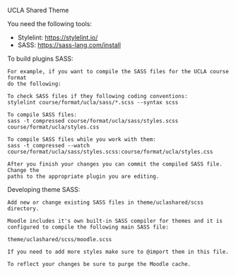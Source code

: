UCLA Shared Theme

You need the following tools:

* Stylelint: https://stylelint.io/
* SASS: https://sass-lang.com/install

To build plugins SASS:

    For example, if you want to compile the SASS files for the UCLA course format
    do the following:

    To check SASS files if they following coding conventions:
    stylelint course/format/ucla/sass/*.scss --syntax scss

    To compile SASS files:
    sass -t compressed course/format/ucla/sass/styles.scss course/format/ucla/styles.css

    To compile SASS files while you work with them:
    sass -t compressed --watch course/format/ucla/sass/styles.scss:course/format/ucla/styles.css

    After you finish your changes you can commit the compiled SASS file. Change the
    paths to the appropriate plugin you are editing.

Developing theme SASS:
    
    Add new or change existing SASS files in theme/uclashared/scss directory.

    Moodle includes it's own built-in SASS compiler for themes and it is
    configured to compile the following main SASS file:

    theme/uclashared/scss/moodle.scss

    If you need to add more styles make sure to @import them in this file.

    To reflect your changes be sure to purge the Moodle cache.